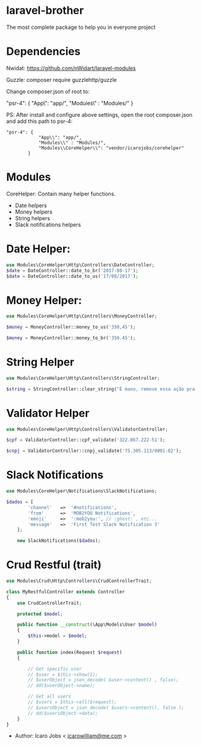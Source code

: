 # laravel-brother
The most complete package to help you in everyone project

# Dependencies
Nwidat: https://github.com/nWidart/laravel-modules

Guzzle: composer require guzzlehttp/guzzle

Change composer.json of root to:

 "psr-4": {
             "App\\": "app/",
             "Modules\\" : "Modules/"
         }
         
PS: After install and configure above settings, open the root composer.json and add this path to psr-4:
```
"psr-4": {
            "App\\": "app/",
            "Modules\\" : "Modules/",
            "Modules\\CoreHelper\\": "vendor/icarojobs/corehelper"
        }
```        

# Modules
CoreHelper: Contain many helper functions. 
* Date helpers
* Money helpers
* String helpers
* Slack notifications helpers

# Date Helper:
```php
use Modules\CoreHelper\Http\Controllers\DateController;
$date = DateController::date_to_br('2017-08-17');
$date = DateController::date_to_us('17/08/2017');
```

# Money Helper:
```php
use Modules\CoreHelper\Http\Controllers\MoneyController;

$money = MoneyController::money_to_us('350,45');

$money = MoneyController::money_to_br('350.45');
```

# String Helper
```php
use Modules\CoreHelper\Http\Controllers\StringController;

$string = StringController::clear_string("É mano, remove essa ação pra nóis");
```

# Validator Helper
```php
use Modules\CoreHelper\Http\Controllers\ValidatorController;

$cpf = ValidatorController::cpf_validate('322.867.222-51');

$cnpj = ValidatorController::cnpj_validate('75.305.113/0001-02');
```


# Slack Notifications
```php
use Modules\CoreHelper\Notifications\SlackNotifications;

$dados = [
        'channel'   =>  '#notifications',
        'from'      =>  'MOB2YOU Notifications',
        'emoji'     =>  ':mob2you:', // :ghost: , etc...
        'message'   =>  'First Test Slack Notification 3'
    ];

    new SlackNotifications($dados);
```

# Crud Restful (trait)
```php
use Modules\Crud\Http\Controllers\CrudControllerTrait;

class MyRestfulController extends Controller
{
    use CrudControllerTrait;

    protected $model;

    public function __construct(\App\Models\User $model)
    {
        $this->model = $model;
    }

    public function index(Request $request)
    {

        // Get specific user
        // $user = $this->show(1);
        // $userObject = json_decode( $user->content() , false);
        // dd($userObject->name);

        // Get all users
        // $users = $this->all($request);
        // $usersObject = json_decode( $users->content(), false );
        // dd($usersObject->data);
    }
}
```
    
* Author: Icaro Jobs < icarowilliam@me.com >   